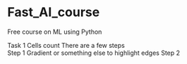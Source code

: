 # Fast_AI_course
Free course on ML using Python

Task 1 Cells count
There are a few steps\
    Step 1 Gradient or something else to highlight edges
    Step 2 
